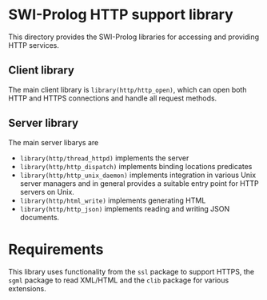 # SWI-Prolog HTTP support library

This directory provides  the  SWI-Prolog   libraries  for  accessing and
providing HTTP services.

## Client library

The main client library is `library(http/http_open)`, which can open
both HTTP and HTTPS connections and handle all request methods.

## Server library

The main server libarys are

  - `library(http/thread_httpd)` implements the server
  - `library(http/http_dispatch)` implements binding locations
    predicates
  - `library(http/http_unix_daemon)` implements integration in various
    Unix server managers and in general provides a suitable entry point
    for HTTP servers on Unix.
  - `library(http/html_write)` implements generating HTML
  - `library(http/http_json)` implements reading and writing JSON documents.

# Requirements

This library uses functionality from the `ssl` package to support HTTPS,
the `sgml` package to read XML/HTML and   the `clib` package for various
extensions.
